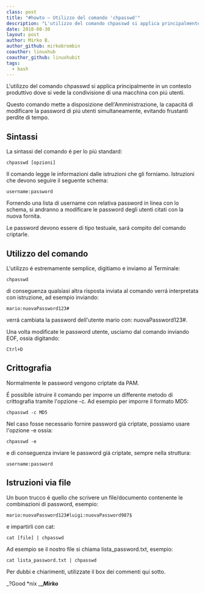 ```yaml
---
class: post
title: "#howto – Utilizzo del comando 'chpasswd'"
description: "L'utilizzo del comando chpasswd si applica principalmente in un contesto produttivo dove si vede la condivisione di una macchina con piú utenti."
date: 2018-08-30
layout: post
author: Mirko B.
author_github: mirkobrombin
coauthor: linuxhub
coauthor_github: linuxhubit
tags:
  - bash
---
```

L'utilizzo del comando chpasswd si applica principalmente in un contesto produttivo dove si vede la condivisione di una macchina con piú utenti.

Questo comando mette a disposizione dell'Amministrazione, la capacitá di modificare la password di piú utenti simultaneamente, evitando frustanti perdite di tempo.

## Sintassi

La sintassi del comando é per lo piú standard:

    chpasswd [opzioni]

Il comando legge le informazioni dalle istruzioni che gli forniamo. Istruzioni che devono seguire il seguente schema:

    username:password

Fornendo una lista di username con relativa password in linea con lo schema, si andranno a modificare le password degli utenti citati con la nuova fornita.

Le password devono essere di tipo testuale, sará compito del comando criptarle.

## Utilizzo del comando

L'utilizzo é estremamente semplice, digitiamo e inviamo al Terminale:

    chpasswd

di conseguenza qualsiasi altra risposta inviata al comando verrá interpretata con istruzione, ad esempio inviando:

    mario:nuovaPassword123#

verrá cambiata la password dell'utente mario con: nuovaPassword123#.

Una volta modificate le password utente, usciamo dal comando inviando EOF, ossia digitando:

    Ctrl+D

## Crittografia

Normalmente le password vengono criptate da PAM.

É possibile istruire il comando per imporre un differente metodo di crittografia tramite l'opzione -c. Ad esempio per imporre il formato MD5:

    chpasswd -c MD5

Nel caso fosse necessario fornire password giá criptate, possiamo usare l'opzione -e ossia:

    chpasswd -e

e di conseguenza inviare le password giá criptate, sempre nella struttura:

    username:password

## Istruzioni via file

Un buon trucco é quello che scrivere un file/documento contenente le combinazioni di password, esempio:

    mario:nuovaPassword123#luigi:nuovaPassword987$

e impartirli con cat:

    cat [file] | chpasswd

Ad esempio se il nostro file si chiama lista_password.txt, esempio:

    cat lista_password.txt | chpasswd

Per dubbi e chiarimenti, utilizzate il box dei commenti qui sotto.

_?Good *nix _**__Mirko_**